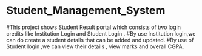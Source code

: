 # Student_Management_System
#This project shows Student Result portal which consists of two login credits like Institution Login and Student Login .
#By use Institution login,we can do create a student details that can be added and updated.
#By use of Student login ,we can view their details , view marks and overall CGPA. 

